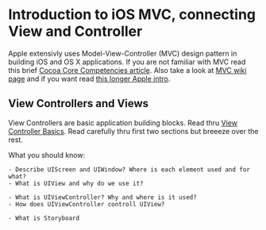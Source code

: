 # Introduction to iOS MVC, connecting View and Controller

Apple extensivly uses Model-View-Controller (MVC) design pattern in building iOS and OS X applications. If you are not familiar with MVC read this brief [Cocoa Core Competencies article](https://developer.apple.com/library/ios/documentation/General/Conceptual/DevPedia-CocoaCore/MVC.html). Also take a look at [MVC wiki page](https://en.wikipedia.org/wiki/Model%E2%80%93view%E2%80%93controller) and if you want read [this longer Apple intro](https://developer.apple.com/library/ios/documentation/General/Conceptual/CocoaEncyclopedia/Model-View-Controller/Model-View-Controller.html).


## View Controllers and Views

View Controllers are basic application building blocks. Read thru [View Controller Basics](https://developer.apple.com/library/ios/featuredarticles/ViewControllerPGforiPhoneOS/AboutViewControllers/AboutViewControllers.html#//apple_ref/doc/uid/TP40007457-CH112-SW10). Read carefully thru first two sections but breeeze over the rest.

What you should know:

	- Describe UIScreen and UIWindow? Where is each element used and for what? 
	- What is UIView and why do we use it?

	- What is UIViewController? Why and where is it used?
	- How does UIViewController controll UIView?

	- What is Storyboard



